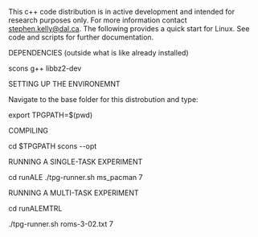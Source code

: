 This c++ code distribution is in active development and intended for research purposes only. For more information contact stephen.kelly@dal.ca. The following provides a quick start for Linux. See code and scripts for further documentation. 

DEPENDENCIES (outside what is like already installed)

scons
g++
libbz2-dev

SETTING UP THE ENVIRONEMNT

Navigate to the base folder for this distrobution and type:

export TPGPATH=$(pwd)

COMPILING

cd $TPGPATH
scons --opt

RUNNING A SINGLE-TASK EXPERIMENT

cd runALE
./tpg-runner.sh ms_pacman 7


RUNNING A MULTI-TASK EXPERIMENT

cd runALEMTRL

./tpg-runner.sh roms-3-02.txt 7
